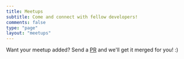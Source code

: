 ```yaml
---
title: Meetups
subtitle: Come and connect with fellow developers!
comments: false
type: "page"
layout: "meetups"
---
```


Want your meetup added? Send a [PR](https://github.com/DevxKami/devkami.com/blob/master/data/meetups.yml) and we'll get it merged for you! :)

<script>
var content = document.getElementsByClassName("blog-post")[0];
var links = content.getElementsByTagName("a");

for (var i = 0, linksLength = links.length; i < linksLength; i++) {
   if (links[i].hostname != window.location.hostname) {
      links[i].target = '_blank';
   }
}
</script>
